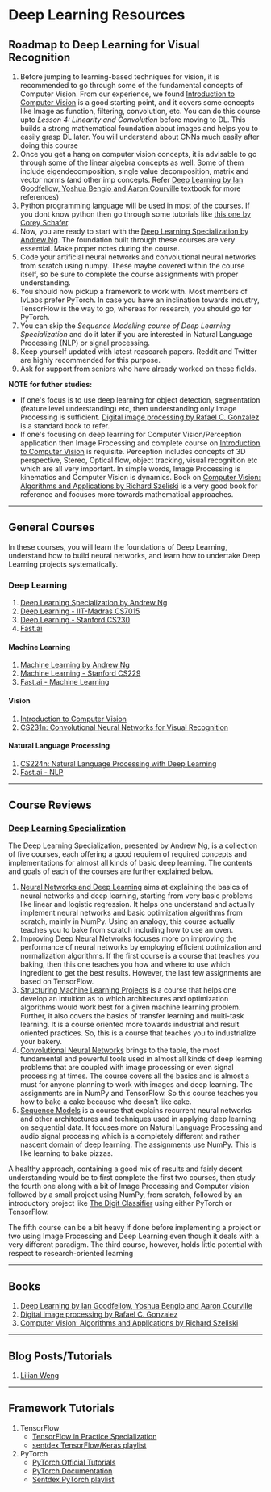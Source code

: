 # Deep Learning Resources

## Roadmap to Deep Learning for Visual Recognition

1. Before jumping to learning-based techniques for vision, it is recommended to go through some of the fundamental concepts of Computer Vision. From our experience, we found [Introduction to Computer Vision](https://www.udacity.com/course/introduction-to-computer-vision--ud810) is a good starting point, and it covers some concepts like Image as function, filtering, convolution, etc. You can do this course upto *Lesson 4: Linearity and Convolution* before moving to DL. This builds a strong mathematical foundation about images and helps you to easily grasp DL later. You will understand about CNNs much easily after doing this course
2. Once you get a hang on computer vision concepts, it is advisable to go through some of the linear algebra concepts as well. Some of them include eigendecomposition, single value decomposition, matrix and vector norms (and other imp concepts. Refer [Deep Learning by Ian Goodfellow, Yoshua Bengio and Aaron Courville](https://www.deeplearningbook.org/) textbook for more references)
3. Python programming language will be used in most of the courses. If you dont know python then go through some tutorials like [this one by Corey Schafer](https://www.youtube.com/watch?v=YYXdXT2l-Gg&list=PL-osiE80TeTt2d9bfVyTiXJA-UTHn6WwU).
4. Now, you are ready to start with the [Deep Learning Specialization by Andrew Ng](https://www.coursera.org/specializations/deep-learning). The foundation built through these courses are very essential. Make proper notes during the course.
5. Code your artificial neural networks and convolutional neural networks from scratch using numpy. These maybe covered within the course itself, so be sure to complete the course assignments with proper understanding.
6. You should now pickup a framework to work with. Most members of IvLabs prefer PyTorch. In case you have an inclination towards industry, TensorFlow is the way to go, whereas for research, you should go for PyTorch.
7. You can skip the *Sequence Modelling course of Deep Learning Specialization* and do it later if you are interested in Natural Language Processing (NLP) or signal processing.
8. Keep yourself updated with latest reasearch papers. Reddit and Twitter are highly recommended for this purpose.
9. Ask for support from seniors who have already worked on these fields.

**NOTE for futher studies:**

- If one's focus is to use deep learning for object detection, segmentation (feature level understanding) etc, then understanding only Image Processing is sufficient. [Digital image processing by Rafael C. Gonzalez](http://web.ipac.caltech.edu/staff/fmasci/home/astro_refs/Digital_Image_Processing_2ndEd.pdf) is a standard book to refer.
- If one's focusing on deep learning for Computer Vision/Perception application then Image Processing and complete course on [Introduction to Computer Vision](https://www.udacity.com/course/introduction-to-computer-vision--ud810) is requisite. Perception includes concepts of 3D perspective, Stereo, Optical flow, object tracking, visual recognition etc which are all very important. In simple words, Image Processing is kinematics and Computer Vision is dynamics. Book on [Computer Vision:
Algorithms and Applications by Richard Szeliski](http://szeliski.org/Book/drafts/SzeliskiBook_20100903_draft.pdf) is a very good book for reference and focuses more towards mathematical approaches.

---

## General Courses

In these courses, you will learn the foundations of Deep Learning, understand how to build neural networks, and learn how to undertake Deep Learning projects systematically.

### Deep Learning

1. [Deep Learning Specialization by Andrew Ng](https://www.coursera.org/specializations/deep-learning)
2. [Deep Learning - IIT-Madras CS7015](https://www.cse.iitm.ac.in/~miteshk/CS7015.html)
3. [Deep Learning - Stanford CS230](https://cs230.stanford.edu/)
4. [Fast.ai](https://course.fast.ai/)

#### Machine Learning

1. [Machine Learning by Andrew Ng](https://www.coursera.org/learn/machine-learning)
2. [Machine Learning - Stanford CS229](http://cs229.stanford.edu/)
3. [Fast.ai - Machine Learning](http://course18.fast.ai/ml)

#### Vision

1. [Introduction to Computer Vision](https://www.udacity.com/course/introduction-to-computer-vision--ud810)
2. [CS231n: Convolutional Neural Networks for Visual Recognition](http://cs231n.stanford.edu/)

#### Natural Language Processing 

1. [CS224n: Natural Language Processing with Deep Learning](http://web.stanford.edu/class/cs224n/)
2. [Fast.ai - NLP](https://www.fast.ai/2019/07/08/fastai-nlp/)

---

## Course Reviews

### [Deep Learning Specialization](https://www.coursera.org/specializations/deep-learning)

The Deep Learning Specialization, presented by Andrew Ng, is a collection of five courses, each offering a good requiem of required concepts and implementations for almost all kinds of basic deep learning. The contents and goals of each of the courses are further explained below.

   1. [Neural Networks and Deep Learning](https://www.coursera.org/learn/neural-networks-deep-learning?specialization=deep-learning) aims at explaining the basics of neural networks and deep learning, starting from very basic problems like linear and logistic regression. It helps one understand and actually implement neural networks and basic optimization algorithms from scratch, mainly in NumPy. Using an analogy, this course actually teaches you to bake from scratch including how to use an oven.
   2. [Improving Deep Neural Networks](https://www.coursera.org/learn/deep-neural-network?specialization=deep-learning) focuses more on improving the performance of neural networks by employing efficient optimization and normalization algorithms. If the first course is a course that teaches you baking, then this one teaches you how and where to use which ingredient to get the best results. However, the last few assignments are based on TensorFlow.
   3. [Structuring Machine Learning Projects](https://www.coursera.org/learn/machine-learning-projects?specialization=deep-learning) is a course that helps one develop an intuition as to which architectures and optimization algorithms would work best for a given machine learning problem. Further, it also covers the basics of transfer learning and multi-task learning. It is a course oriented more towards industrial and result oriented practices. So, this is a course that teaches you to industrialize your bakery.
   4. [Convolutional Neural Networks](https://www.coursera.org/learn/convolutional-neural-networks?specialization=deep-learning) brings to the table, the most fundamental and powerful tools used in almost all kinds of deep learning problems that are coupled with image processing or even signal processing at times. The course covers all the basics and is almost a must for anyone planning to work with images and deep learning. The assignments are in NumPy and TensorFlow. So this course teaches you how to bake a cake because who doesn’t like cake.
   5. [Sequence Models](https://www.coursera.org/learn/nlp-sequence-models) is a course that explains recurrent neural networks and other architectures and techniques used in applying deep learning on sequential data. It focuses more on Natural Language Processing and audio signal processing which is a completely different and rather nascent domain of deep learning. The assignments use NumPy. This is like learning to bake pizzas.

A healthy approach, containing a good mix of results and fairly decent understanding would be to first complete the first two courses, then study the fourth one along with a bit of Image Processing and Computer vision followed by a small project using NumPy, from scratch, followed by an introductory project like [The Digit Classifier](http://www.ivlabs.in/mnist.html) using either PyTorch or TensorFlow.

The fifth course can be a bit heavy if done before implementing a project or two using Image Processing and Deep Learning even though it deals with a very different paradigm. The third course, however, holds little potential with respect to research-oriented learning

---

## Books

1. [Deep Learning by Ian Goodfellow, Yoshua Bengio and Aaron Courville](https://www.deeplearningbook.org/)
2. [Digital image processing by Rafael C. Gonzalez](http://web.ipac.caltech.edu/staff/fmasci/home/astro_refs/Digital_Image_Processing_2ndEd.pdf)
3. [Computer Vision: Algorithms and Applications by Richard Szeliski](http://szeliski.org/Book/drafts/SzeliskiBook_20100903_draft.pdf)

---

## Blog Posts/Tutorials

1. [Lilian Weng](https://lilianweng.github.io/lil-log/)

---

## Framework Tutorials

1. TensorFlow
   - [TensorFlow in Practice Specialization](https://www.coursera.org/specializations/tensorflow-in-practice)
   - [sentdex TensorFlow/Keras playlist](https://www.youtube.com/playlist?list=PLQVvvaa0QuDfhTox0AjmQ6tvTgMBZBEXN)
2. PyTorch
   - [PyTorch Official Tutorials](https://pytorch.org/tutorials/)
   - [PyTorch Documentation](https://pytorch.org/docs/stable/index.html)
   - [Sentdex PyTorch playlist](https://www.youtube.com/playlist?list=PLQVvvaa0QuDdeMyHEYc0gxFpYwHY2Qfdh)
